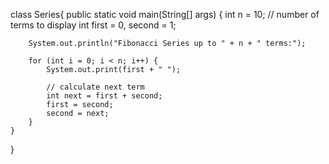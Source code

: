 class Series{
    public static void main(String[] args) {
        int n = 10; // number of terms to display
        int first = 0, second = 1;

        System.out.println("Fibonacci Series up to " + n + " terms:");

        for (int i = 0; i < n; i++) {
            System.out.print(first + " ");

            // calculate next term
            int next = first + second;
            first = second;
            second = next;
        }
    }
}
